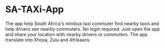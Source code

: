 # SA-TAXi-App
The app help South Africa's minibus taxi commuter find nearby taxis and help drivers see nearby commuters. No login required. Just open the app and share your location with nearby drivers or commuters. The app translate into Xhosa, Zulu and Afrikaans.
